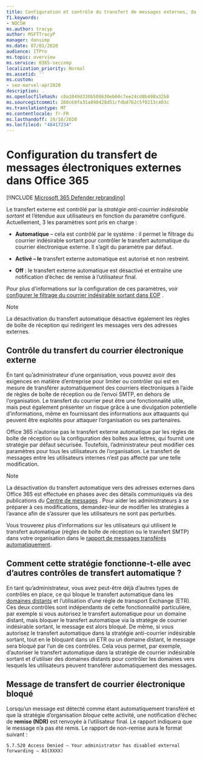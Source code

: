 ```yaml
---
title: Configuration et contrôle du transfert de messages externes, du transfert automatique, de l’accès 5.7.520 refusé, de la désactivation du transfert externe, votre administrateur a désactivé le transfert externe, stratégie anti-courrier indésirable sortant
f1.keywords:
- NOCSH
ms.author: tracyp
author: MSFTTracyP
manager: dansimp
ms.date: 07/01/2020
audience: ITPro
ms.topic: overview
ms.service: O365-seccomp
localization_priority: Normal
ms.assetid: ''
ms.custom:
- seo-marvel-apr2020
description: .
ms.openlocfilehash: c0a3849d330b508630eb60c7ee24cd8b498a32b8
ms.sourcegitcommit: 260c69fa31a898428d51cfdbd762c5f0213c403c
ms.translationtype: MT
ms.contentlocale: fr-FR
ms.lasthandoff: 10/10/2020
ms.locfileid: "48417234"
---
```

# <a name="configuring-external-email-forwarding-in-office-365"></a>Configuration du transfert de messages électroniques externes dans Office 365

[!INCLUDE [Microsoft 365 Defender rebranding](../includes/microsoft-defender-for-office.md)]


Le transfert externe est contrôlé par la *stratégie anti-courrier indésirable sortant* et l’étendue aux utilisateurs en fonction du paramètre configuré. Actuellement, 3 les paramètres sont pris en charge :

- **Automatique** – cela est contrôlé par le système : il permet le filtrage du courrier indésirable sortant pour contrôler le transfert automatique du courrier électronique externe. Il s’agit du paramètre par défaut.

- **Activé – le** transfert externe automatique est autorisé et non restreint.

- **Off** : le transfert externe automatique est désactivé et entraîne une notification d’échec de remise à l’utilisateur final.

Pour plus d’informations sur la configuration de ces paramètres, voir [configurer le filtrage du courrier indésirable sortant dans EOP](https://docs.microsoft.com/microsoft-365/security/office-365-security/configure-the-outbound-spam-policy?view=o365-worldwide&preserve-view=true) .

> [!NOTE]
> La désactivation du transfert automatique désactive également les règles de boîte de réception qui redirigent les messages vers des adresses externes.

## <a name="controlling-external-email-forwarding"></a>Contrôle du transfert du courrier électronique externe

En tant qu’administrateur d’une organisation, vous pouvez avoir des exigences en matière d’entreprise pour limiter ou contrôler qui est en mesure de transférer automatiquement des courriers électroniques à l’aide de règles de boîte de réception ou de l’envoi SMTP, en dehors de l’organisation. Le transfert du courrier peut être une fonctionnalité utile, mais peut également présenter un risque grâce à une divulgation potentielle d’informations, même en fournissant des informations aux attaquants qui peuvent être exploités pour attaquer l’organisation ou ses partenaires.

Office 365 n’autorise pas le transfert externe automatique par les règles de boîte de réception ou la configuration des boîtes aux lettres, qui fournit une stratégie par défaut sécurisée. Toutefois, l’administrateur peut modifier ces paramètres pour tous les utilisateurs de l’organisation. Le transfert de messages entre les utilisateurs internes n’est pas affecté par une telle modification.

> [!NOTE]
> La désactivation du transfert automatique vers des adresses externes dans Office 365 est effectuée en phases avec des détails communiqués via des publications du [Centre de messages](https://admin.microsoft.com/Adminportal/Home?source=applauncher&ref=/MessageCenter) . Pour aider les administrateurs à se préparer à ces modifications, demandez-leur de modifier les stratégies à l’avance afin de s’assurer que les utilisateurs ne sont pas perturbés.

Vous trouverez plus d’informations sur les utilisateurs qui utilisent le transfert automatique (règles de boîte de réception ou le transfert SMTP) dans votre organisation dans le [rapport de messages transférés automatiquement](https://docs.microsoft.com/microsoft-365/security/office-365-security/mfi-auto-forwarded-messages-report?view=o365-worldwide&preserve-view=true).

## <a name="how-does-this-policy-work-with-other-automatic-forwarding-controls"></a>Comment cette stratégie fonctionne-t-elle avec d’autres contrôles de transfert automatique ?

En tant qu’administrateur, vous avez peut-être déjà d’autres types de contrôles en place, ce qui bloque le transfert automatique dans les [domaines distants](https://docs.microsoft.com/exchange/mail-flow-best-practices/remote-domains/remote-domains) et l’utilisation d’une règle de transport Exchange (ETR). Ces deux contrôles sont indépendants de cette fonctionnalité particulière, par exemple si vous autorisez le transfert automatique pour un domaine distant, mais bloquer le transfert automatique via la stratégie de courrier indésirable sortant, le message est alors bloqué. De même, si vous autorisez le transfert automatique dans la stratégie anti-courrier indésirable sortant, tout en le bloquant dans un ETR ou un domaine distant, le message sera bloqué par l’un de ces contrôles. Cela vous permet, par exemple, d’autoriser le transfert automatique dans la stratégie de courrier indésirable sortant et d’utiliser des domaines distants pour contrôler les domaines vers lesquels les utilisateurs peuvent transférer automatiquement des messages.


## <a name="the-blocked-email-forwarding-message"></a>Message de transfert de courrier électronique bloqué

Lorsqu’un message est détecté comme étant automatiquement transféré et que la stratégie d’organisation *bloque* cette activité, une notification d’échec de **remise (NDR)** est renvoyée à l’utilisateur final. Le rapport indiquera que le message n’a pas été remis. Le rapport de non-remise aura le format suivant : 

`5.7.520 Access Denied – Your administrator has disabled external forwarding – AS(XXXX)`
